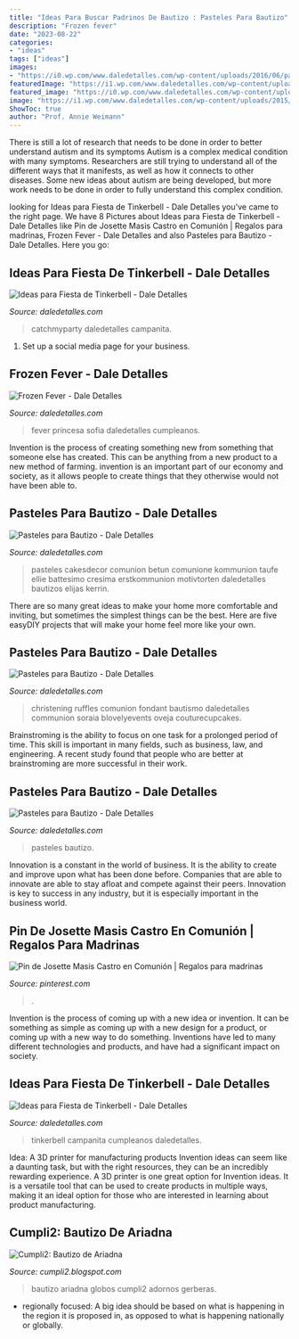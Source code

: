 ```yaml
---
title: "Ideas Para Buscar Padrinos De Bautizo : Pasteles Para Bautizo"
description: "Frozen fever"
date: "2023-08-22"
categories:
- "ideas"
tags: ["ideas"]
images:
- "https://i0.wp.com/www.daledetalles.com/wp-content/uploads/2016/06/pastel-para-bautizo10.jpg?resize=550%2C846"
featuredImage: "https://i1.wp.com/www.daledetalles.com/wp-content/uploads/2016/06/pastel-para-bautizo9.jpg?resize=550%2C733"
featured_image: "https://i0.wp.com/www.daledetalles.com/wp-content/uploads/2016/06/frozen-fever15.jpg"
image: "https://i1.wp.com/www.daledetalles.com/wp-content/uploads/2015/06/tinkerbell12.jpg"
ShowToc: true
author: "Prof. Annie Weimann"
---
```



There is still a lot of research that needs to be done in order to better understand autism and its symptoms
Autism is a complex medical condition with many symptoms. Researchers are still trying to understand all of the different ways that it manifests, as well as how it connects to other diseases. Some new ideas about autism are being developed, but more work needs to be done in order to fully understand this complex condition.

	

		
looking for Ideas para Fiesta de Tinkerbell - Dale Detalles you've came to the right page. We have 8 Pictures about Ideas para Fiesta de Tinkerbell - Dale Detalles like Pin de Josette Masis Castro en Comunión | Regalos para madrinas, Frozen Fever - Dale Detalles and also Pasteles para Bautizo - Dale Detalles. Here you go:
		
    
## Ideas Para Fiesta De Tinkerbell - Dale Detalles

<img loading=lazy src="https://i1.wp.com/www.daledetalles.com/wp-content/uploads/2015/06/tinkerbell12.jpg" onerror="this.onerror=null;this.src='https://tse4.mm.bing.net/th?id=OIP.v8lryXsQkMkHv6nmEvSB4QHaJ4&amp;pid=15.1';" alt="Ideas para Fiesta de Tinkerbell - Dale Detalles">

_Source: daledetalles.com_

>catchmyparty daledetalles campanita. 

	

1. Set up a social media page for your business.

    
## Frozen Fever - Dale Detalles

<img loading=lazy src="https://i0.wp.com/www.daledetalles.com/wp-content/uploads/2016/06/frozen-fever15.jpg" onerror="this.onerror=null;this.src='https://tse3.mm.bing.net/th?id=OIP.zgfUYEgt6aQ609K563xAMgHaJ3&amp;pid=15.1';" alt="Frozen Fever - Dale Detalles">

_Source: daledetalles.com_

>fever princesa sofia daledetalles cumpleanos. 

	

Invention is the process of creating something new from something that someone else has created. This can be anything from a new product to a new method of farming. invention is an important part of our economy and society, as it allows people to create things that they otherwise would not have been able to.

    
## Pasteles Para Bautizo - Dale Detalles

<img loading=lazy src="https://i1.wp.com/www.daledetalles.com/wp-content/uploads/2016/06/pastel-para-bautizo4.jpg" onerror="this.onerror=null;this.src='https://tse2.mm.bing.net/th?id=OIP.c_KVjgi8yj-6RFwV7UVMZgAAAA&amp;pid=15.1';" alt="Pasteles para Bautizo - Dale Detalles">

_Source: daledetalles.com_

>pasteles cakesdecor comunion betun comunione kommunion taufe ellie battesimo cresima erstkommunion motivtorten daledetalles bautizos elijas kerrin. 

	

There are so many great ideas to make your home more comfortable and inviting, but sometimes the simplest things can be the best. Here are five easyDIY projects that will make your home feel more like your own.

    
## Pasteles Para Bautizo - Dale Detalles

<img loading=lazy src="https://i0.wp.com/www.daledetalles.com/wp-content/uploads/2016/06/pastel-para-bautizo10.jpg?resize=550%2C846" onerror="this.onerror=null;this.src='https://tse4.mm.bing.net/th?id=OIP.j2y_W57sng14Y7u1U2QHmgHaLZ&amp;pid=15.1';" alt="Pasteles para Bautizo - Dale Detalles">

_Source: daledetalles.com_

>christening ruffles comunion fondant bautismo daledetalles communion soraia blovelyevents oveja couturecupcakes. 

	

Brainstroming is the ability to focus on one task for a prolonged period of time. This skill is important in many fields, such as business, law, and engineering. A recent study found that people who are better at brainstroming are more successful in their work.

    
## Pasteles Para Bautizo - Dale Detalles

<img loading=lazy src="https://i1.wp.com/www.daledetalles.com/wp-content/uploads/2016/06/pastel-para-bautizo9.jpg?resize=550%2C733" onerror="this.onerror=null;this.src='https://tse4.mm.bing.net/th?id=OIP.uttunK40hkMhEbeZLFDk_wHaJ3&amp;pid=15.1';" alt="Pasteles para Bautizo - Dale Detalles">

_Source: daledetalles.com_

>pasteles bautizo. 

	

Innovation is a constant in the world of business. It is the ability to create and improve upon what has been done before. Companies that are able to innovate are able to stay afloat and compete against their peers. Innovation is key to success in any industry, but it is especially important in the business world.

    
## Pin De Josette Masis Castro En Comunión | Regalos Para Madrinas

<img loading=lazy src="https://i.pinimg.com/736x/66/54/53/66545334b5876ac6905fcab815a1abe5.jpg" onerror="this.onerror=null;this.src='https://tse2.mm.bing.net/th?id=OIP.UeXUoPvFEwFB6gy-UECRjgHaJ4&amp;pid=15.1';" alt="Pin de Josette Masis Castro en Comunión | Regalos para madrinas">

_Source: pinterest.com_

>. 

	

Invention is the process of coming up with a new idea or invention. It can be something as simple as coming up with a new design for a product, or coming up with a new way to do something. Inventions have led to many different technologies and products, and have had a significant impact on society.

    
## Ideas Para Fiesta De Tinkerbell - Dale Detalles

<img loading=lazy src="https://i2.wp.com/www.daledetalles.com/wp-content/uploads/2015/06/fiesta-tinkerbell2.jpg" onerror="this.onerror=null;this.src='https://tse2.mm.bing.net/th?id=OIP.okqyH-xpspLxGxBDh38buQHaE6&amp;pid=15.1';" alt="Ideas para Fiesta de Tinkerbell - Dale Detalles">

_Source: daledetalles.com_

>tinkerbell campanita cumpleanos daledetalles. 

	

Idea: A 3D printer for manufacturing products
Invention ideas can seem like a daunting task, but with the right resources, they can be an incredibly rewarding experience. A 3D printer is one great option for Invention ideas. It is a versatile tool that can be used to create products in multiple ways, making it an ideal option for those who are interested in learning about product manufacturing.

    
## Cumpli2: Bautizo De Ariadna

<img loading=lazy src="http://1.bp.blogspot.com/_NbIqBY3J-b0/TTMx_iRNSxI/AAAAAAAAB6M/fulBGcFog8I/s1600/IMG_3311.jpg" onerror="this.onerror=null;this.src='https://tse1.mm.bing.net/th?id=OIP.cERufLDop9c-f7pJfvTQNQHaPQ&amp;pid=15.1';" alt="Cumpli2: Bautizo de Ariadna">

_Source: cumpli2.blogspot.com_

>bautizo ariadna globos cumpli2 adornos gerberas. 

	

- regionally focused: A big idea should be based on what is happening in the region it is proposed in, as opposed to what is happening nationally or globally.

